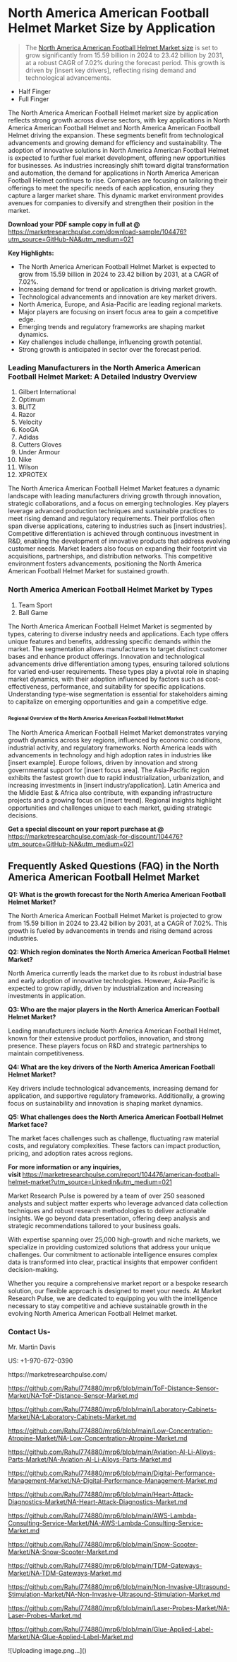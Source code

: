 <h1>North America American Football Helmet Market&nbsp;Size by Application</h1><blockquote><p>The <a href="https://marketresearchpulse.com/download-sample/104476?utm_source=GitHub-NA&amp;utm_medium=021">North America American Football Helmet Market size</a> is set to grow significantly from 15.59 billion in 2024 to 23.42 billion by 2031, at a robust CAGR of 7.02% during the forecast period. This growth is driven by [insert key drivers], reflecting rising demand and technological advancements.</p></blockquote><ul><li>Half Finger<li> Full Finger</li></ul><p>The North America American Football Helmet market size by application reflects strong growth across diverse sectors, with key applications in North America American Football Helmet and North America American Football Helmet driving the expansion. These segments benefit from technological advancements and growing demand for efficiency and sustainability. The adoption of innovative solutions in North America American Football Helmet is expected to further fuel market development, offering new opportunities for businesses. As industries increasingly shift toward digital transformation and automation, the demand for applications in North America American Football Helmet continues to rise. Companies are focusing on tailoring their offerings to meet the specific needs of each application, ensuring they capture a larger market share. This dynamic market environment provides avenues for companies to diversify and strengthen their position in the market.</p><p><strong>Download your PDF sample copy in full at @ </strong><a href="https://marketresearchpulse.com/download-sample/104476?utm_source=GitHub-NA&amp;utm_medium=021">https://marketresearchpulse.com/download-sample/104476?utm_source=GitHub-NA&amp;utm_medium=021</a></p><p><strong>Key Highlights: </strong></p><ul><li>The North America American Football Helmet Market is expected to grow from 15.59 billion in 2024 to 23.42 billion by 2031, at a CAGR of 7.02%.</li><li>Increasing demand for trend or application is driving market growth.</li><li>Technological advancements and innovation are key market drivers.</li><li>North America, Europe, and Asia-Pacific are leading regional markets.</li><li>Major players are focusing on insert focus area to gain a competitive edge.</li><li>Emerging trends and regulatory frameworks are shaping market dynamics.</li><li>Key challenges include challenge, influencing growth potential.</li><li>Strong growth is anticipated in sector over the forecast period.</li></ul><h3>Leading Manufacturers in the North America American Football Helmet Market: A Detailed Industry Overview</h3><ol><li>Gilbert International</li><li>Optimum</li><li>BLITZ</li><li>Razor</li><li>Velocity</li><li>KooGA</li><li>Adidas</li><li>Cutters Gloves</li><li>Under Armour</li><li>Nike</li><li>Wilson</li><li>XPROTEX</li></ol><div class="flex max-w-full flex-col flex-grow"><div class="min-h-8 text-message flex w-full flex-col items-end gap-2 whitespace-normal break-words [.text-message+&amp;]:mt-5" dir="auto" data-message-author-role="assistant" data-message-id="fd8432e4-4910-450d-b182-61b7bfb0a01f" data-message-model-slug="gpt-4o"><div class="flex w-full flex-col gap-1 empty:hidden first:pt-[3px]"><div class="markdown prose w-full break-words dark:prose-invert light"><p>The North America American Football Helmet Market features a dynamic landscape with leading manufacturers driving growth through innovation, strategic collaborations, and a focus on emerging technologies. Key players leverage advanced production techniques and sustainable practices to meet rising demand and regulatory requirements. Their portfolios often span diverse applications, catering to industries such as [insert industries]. Competitive differentiation is achieved through continuous investment in R&amp;D, enabling the development of innovative products that address evolving customer needs. Market leaders also focus on expanding their footprint via acquisitions, partnerships, and distribution networks. This competitive environment fosters advancements, positioning the North America American Football Helmet Market for sustained growth.</p></div></div></div></div><h3>North America American Football Helmet Market by Types</h3><ol><li>Team Sport<li> Ball Game</li></ol><div class="flex max-w-full flex-col flex-grow"><div class="min-h-8 text-message flex w-full flex-col items-end gap-2 whitespace-normal break-words [.text-message+&amp;]:mt-5" dir="auto" data-message-author-role="assistant" data-message-id="084470be-0bb7-4664-bddf-5156b4f41249" data-message-model-slug="gpt-4o-mini"><div class="flex w-full flex-col gap-1 empty:hidden first:pt-[3px]"><div class="markdown prose w-full break-words dark:prose-invert light"><p>The North America American Football Helmet Market is segmented by types, catering to diverse industry needs and applications. Each type offers unique features and benefits, addressing specific demands within the market. The segmentation allows manufacturers to target distinct customer bases and enhance product offerings. Innovation and technological advancements drive differentiation among types, ensuring tailored solutions for varied end-user requirements. These types play a pivotal role in shaping market dynamics, with their adoption influenced by factors such as cost-effectiveness, performance, and suitability for specific applications. Understanding type-wise segmentation is essential for stakeholders aiming to capitalize on emerging opportunities and gain a competitive edge.</p></div></div></div></div><h3><span style="font-size: 11px;">Regional Overview of the North America American Football Helmet Market</span></h3><div class="flex max-w-full flex-col flex-grow"><div class="min-h-8 text-message flex w-full flex-col items-end gap-2 whitespace-normal break-words [.text-message+&amp;]:mt-5" dir="auto" data-message-author-role="assistant" data-message-id="e9038762-ce64-4e30-91c9-9bd413514231" data-message-model-slug="gpt-4o-mini"><div class="flex w-full flex-col gap-1 empty:hidden first:pt-[3px]"><div class="markdown prose w-full break-words dark:prose-invert light"><p>The North America American Football Helmet Market demonstrates varying growth dynamics across key regions, influenced by economic conditions, industrial activity, and regulatory frameworks. North America leads with advancements in technology and high adoption rates in industries like [insert example]. Europe follows, driven by innovation and strong governmental support for [insert focus area]. The Asia-Pacific region exhibits the fastest growth due to rapid industrialization, urbanization, and increasing investments in [insert industry/application]. Latin America and the Middle East &amp; Africa also contribute, with expanding infrastructure projects and a growing focus on [insert trend]. Regional insights highlight opportunities and challenges unique to each market, guiding strategic decisions.</p></div></div></div></div><p><strong>Get a special discount on your report purchase at @ </strong><a href="https://marketresearchpulse.com/ask-for-discount/104476?utm_source=GitHub-NA&amp;utm_medium=021">https://marketresearchpulse.com/ask-for-discount/104476?utm_source=GitHub-NA&amp;utm_medium=021</a></p><h2>Frequently Asked Questions (FAQ) in the North America American Football Helmet Market</h2><p><strong>Q1: What is the growth forecast for the North America American Football Helmet Market?</strong></p><p>The North America American Football Helmet Market is projected to grow from 15.59 billion in 2024 to 23.42 billion by 2031, at a CAGR of 7.02%. This growth is fueled by advancements in trends and rising demand across industries.</p><p><strong>Q2: Which region dominates the North America American Football Helmet Market?</strong></p><p>North America currently leads the market due to its robust industrial base and early adoption of innovative technologies. However, Asia-Pacific is expected to grow rapidly, driven by industrialization and increasing investments in application.</p><p><strong>Q3: Who are the major players in the North America American Football Helmet Market?</strong></p><p>Leading manufacturers include North America American Football Helmet, known for their extensive product portfolios, innovation, and strong presence. These players focus on R&amp;D and strategic partnerships to maintain competitiveness.</p><p><strong>Q4: What are the key drivers of the North America American Football Helmet Market?</strong></p><p>Key drivers include technological advancements, increasing demand for application, and supportive regulatory frameworks. Additionally, a growing focus on sustainability and innovation is shaping market dynamics.</p><p><strong>Q5: What challenges does the North America American Football Helmet Market face?</strong></p><p>The market faces challenges such as challenge, fluctuating raw material costs, and regulatory complexities. These factors can impact production, pricing, and adoption rates across regions.</p><p><strong>For more information or any inquiries, visit&nbsp;</strong><a href="https://marketresearchpulse.com/report/104476/american-football-helmet-market?utm_source=Linkedin&utm_medium=021">https://marketresearchpulse.com/report/104476/american-football-helmet-market?utm_source=Linkedin&utm_medium=021</a></p><p>Market Research Pulse is powered by a team of over 250 seasoned analysts and subject matter experts who leverage advanced data collection techniques and robust research methodologies to deliver actionable insights. We go beyond data presentation, offering deep analysis and strategic recommendations tailored to your business goals.</p><p>With expertise spanning over 25,000 high-growth and niche markets, we specialize in providing customized solutions that address your unique challenges. Our commitment to actionable intelligence ensures complex data is transformed into clear, practical insights that empower confident decision-making.</p><p>Whether you require a comprehensive market report or a bespoke research solution, our flexible approach is designed to meet your needs. At Market Research Pulse, we are dedicated to equipping you with the intelligence necessary to stay competitive and achieve sustainable growth in the evolving North America American Football Helmet market.</p><h3><strong>Contact Us-</strong></h3><p>Mr. Martin Davis</p><p>US: +1-970-672-0390</p><p>https://marketresearchpulse.com/</p><p><a href="https://github.com/Rahul774880/mrp6/blob/main/ToF-Distance-Sensor-Market/NA-ToF-Distance-Sensor-Market.md">https://github.com/Rahul774880/mrp6/blob/main/ToF-Distance-Sensor-Market/NA-ToF-Distance-Sensor-Market.md</a></p><p><a href="https://github.com/Rahul774880/mrp6/blob/main/Laboratory-Cabinets-Market/NA-Laboratory-Cabinets-Market.md">https://github.com/Rahul774880/mrp6/blob/main/Laboratory-Cabinets-Market/NA-Laboratory-Cabinets-Market.md</a></p><p><a href="https://github.com/Rahul774880/mrp6/blob/main/Low-Concentration-Atropine-Market/NA-Low-Concentration-Atropine-Market.md">https://github.com/Rahul774880/mrp6/blob/main/Low-Concentration-Atropine-Market/NA-Low-Concentration-Atropine-Market.md</a></p><p><a href="https://github.com/Rahul774880/mrp6/blob/main/Aviation-Al-Li-Alloys-Parts-Market/NA-Aviation-Al-Li-Alloys-Parts-Market.md">https://github.com/Rahul774880/mrp6/blob/main/Aviation-Al-Li-Alloys-Parts-Market/NA-Aviation-Al-Li-Alloys-Parts-Market.md</a></p><p><a href="https://github.com/Rahul774880/mrp6/blob/main/Digital-Performance-Management-Market/NA-Digital-Performance-Management-Market.md">https://github.com/Rahul774880/mrp6/blob/main/Digital-Performance-Management-Market/NA-Digital-Performance-Management-Market.md</a></p><p><a href="https://github.com/Rahul774880/mrp6/blob/main/Heart-Attack-Diagnostics-Market/NA-Heart-Attack-Diagnostics-Market.md">https://github.com/Rahul774880/mrp6/blob/main/Heart-Attack-Diagnostics-Market/NA-Heart-Attack-Diagnostics-Market.md</a></p><p><a href="https://github.com/Rahul774880/mrp6/blob/main/AWS-Lambda-Consulting-Service-Market/NA-AWS-Lambda-Consulting-Service-Market.md">https://github.com/Rahul774880/mrp6/blob/main/AWS-Lambda-Consulting-Service-Market/NA-AWS-Lambda-Consulting-Service-Market.md</a></p><p><a href="https://github.com/Rahul774880/mrp6/blob/main/Snow-Scooter-Market/NA-Snow-Scooter-Market.md">https://github.com/Rahul774880/mrp6/blob/main/Snow-Scooter-Market/NA-Snow-Scooter-Market.md</a></p><p><a href="https://github.com/Rahul774880/mrp6/blob/main/TDM-Gateways-Market/NA-TDM-Gateways-Market.md">https://github.com/Rahul774880/mrp6/blob/main/TDM-Gateways-Market/NA-TDM-Gateways-Market.md</a></p><p><a href="https://github.com/Rahul774880/mrp6/blob/main/Non-Invasive-Ultrasound-Stimulation-Market/NA-Non-Invasive-Ultrasound-Stimulation-Market.md">https://github.com/Rahul774880/mrp6/blob/main/Non-Invasive-Ultrasound-Stimulation-Market/NA-Non-Invasive-Ultrasound-Stimulation-Market.md</a></p><p><a href="https://github.com/Rahul774880/mrp6/blob/main/Laser-Probes-Market/NA-Laser-Probes-Market.md">https://github.com/Rahul774880/mrp6/blob/main/Laser-Probes-Market/NA-Laser-Probes-Market.md</a></p><p><a href="https://github.com/Rahul774880/mrp6/blob/main/Glue-Applied-Label-Market/NA-Glue-Applied-Label-Market.md">https://github.com/Rahul774880/mrp6/blob/main/Glue-Applied-Label-Market/NA-Glue-Applied-Label-Market.md</a></p>
![Uploading image.png…]()
